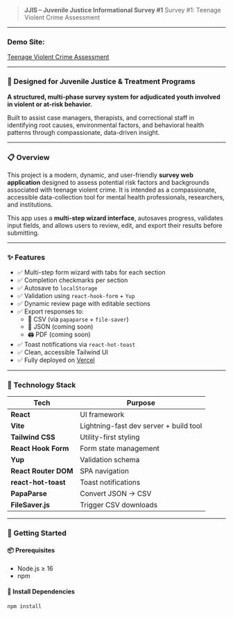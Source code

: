> **JJIS – Juvenile Justice Informational Survey #1**
> Survey #1: Teenage Violent Crime Assessment
---

### Demo Site: 
[Teenage Violent Crime Assessment](https://teenage-violent-crime-assessment.vercel.app/)  

---
### 📍 Designed for Juvenile Justice & Treatment Programs

**A structured, multi-phase survey system for adjudicated youth involved in violent or at-risk behavior.**  

Built to assist case managers, therapists, and correctional staff in identifying root causes, environmental factors, and behavioral health patterns through compassionate, data-driven insight.


--- 
### 📋 Overview

This project is a modern, dynamic, and user-friendly **survey web application** designed to assess potential risk factors and backgrounds associated with teenage violent crime. It is intended as a compassionate, accessible data-collection tool for mental health professionals, researchers, and institutions.

This app uses a **multi-step wizard interface**, autosaves progress, validates input fields, and allows users to review, edit, and export their results before submitting.

---

### ✨ Features

- ✅ Multi-step form wizard with tabs for each section
- ✅ Completion checkmarks per section
- ✅ Autosave to `localStorage`
- ✅ Validation using `react-hook-form` + `Yup`
- ✅ Dynamic review page with editable sections
- ✅ Export responses to:
  - 📄 CSV (via `papaparse` + `file-saver`)
  - 🧾 JSON (coming soon)
  - 🖨️ PDF (coming soon)
- ✅ Toast notifications via `react-hot-toast`
- ✅ Clean, accessible Tailwind UI
- ✅ Fully deployed on [Vercel](https://vercel.com)

---

### 🧱 Technology Stack

| Tech               | Purpose                                  |
|--------------------|-------------------------------------------|
| **React**          | UI framework                              |
| **Vite**           | Lightning-fast dev server + build tool    |
| **Tailwind CSS**   | Utility-first styling                     |
| **React Hook Form**| Form state management                     |
| **Yup**            | Validation schema                         |
| **React Router DOM**| SPA navigation                           |
| **react-hot-toast**| Toast notifications                      |
| **PapaParse**      | Convert JSON → CSV                        |
| **FileSaver.js**   | Trigger CSV downloads                     |

---

### 🚀 Getting Started

#### 📦 Prerequisites

- Node.js ≥ 16
- npm

#### 🔧 Install Dependencies

```bash
npm install
